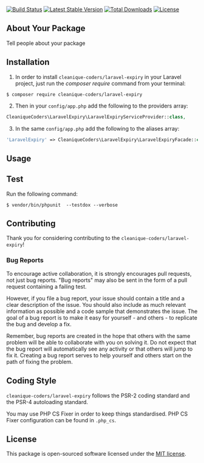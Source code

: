 
[![Build Status](https://travis-ci.org/cleanique-coders/laravel-expiry.svg?branch=master)](https://travis-ci.org/cleanique-coders/laravel-expiry) [![Latest Stable Version](https://poser.pugx.org/cleanique-coders/laravel-expiry/v/stable)](https://packagist.org/packages/cleanique-coders/laravel-expiry) [![Total Downloads](https://poser.pugx.org/cleanique-coders/laravel-expiry/downloads)](https://packagist.org/packages/cleanique-coders/laravel-expiry) [![License](https://poser.pugx.org/cleanique-coders/laravel-expiry/license)](https://packagist.org/packages/cleanique-coders/laravel-expiry)

## About Your Package

Tell people about your package

## Installation

1. In order to install `cleanique-coders/laravel-expiry` in your Laravel project, just run the *composer require* command from your terminal:

```
$ composer require cleanique-coders/laravel-expiry
```

2. Then in your `config/app.php` add the following to the providers array:

```php
CleaniqueCoders\LaravelExpiry\LaravelExpiryServiceProvider::class,
```

3. In the same `config/app.php` add the following to the aliases array:

```php
'LaravelExpiry' => CleaniqueCoders\LaravelExpiry\LaravelExpiryFacade::class,
```

## Usage

## Test

Run the following command:

```
$ vendor/bin/phpunit  --testdox --verbose
```

## Contributing

Thank you for considering contributing to the `cleanique-coders/laravel-expiry`!

### Bug Reports

To encourage active collaboration, it is strongly encourages pull requests, not just bug reports. "Bug reports" may also be sent in the form of a pull request containing a failing test.

However, if you file a bug report, your issue should contain a title and a clear description of the issue. You should also include as much relevant information as possible and a code sample that demonstrates the issue. The goal of a bug report is to make it easy for yourself - and others - to replicate the bug and develop a fix.

Remember, bug reports are created in the hope that others with the same problem will be able to collaborate with you on solving it. Do not expect that the bug report will automatically see any activity or that others will jump to fix it. Creating a bug report serves to help yourself and others start on the path of fixing the problem.

## Coding Style

`cleanique-coders/laravel-expiry` follows the PSR-2 coding standard and the PSR-4 autoloading standard. 

You may use PHP CS Fixer in order to keep things standardised. PHP CS Fixer configuration can be found in `.php_cs`.

## License

This package is open-sourced software licensed under the [MIT license](http://opensource.org/licenses/MIT).